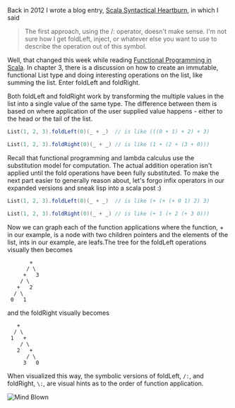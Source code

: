 Back in 2012 I wrote a blog entry, [Scala Syntactical Heartburn][scala-syntax], in which I
said

> The first approach, using the /: operator, doesn't make sense. I'm not sure how I get foldLeft, 
> inject, or whatever else you want to use to describe the operation out of this symbol.

Well, that changed this week while reading [Functional Programming in Scala][red-book]. In chapter
3, there is a discussion on how to create an immutable, functional List type and doing interesting
operations on the list, like summing the list. Enter foldLeft and foldRight. 

Both foldLeft and foldRight work by transforming the multiple values in the list into a single
value of the same type. The difference between them is based on where application of the user 
supplied value happens - either to the head or the tail of the list.

```scala
List(1, 2, 3).foldLeft(0)(_ + _)  // is like (((0 + 1) + 2) + 3)

List(1, 2, 3).foldRight(0)(_ + _) // is like (1 + (2 + (3 + 0)))
```

Recall that functional programming and lambda calculus use the substitution model for computation.
The actual addition operation isn't applied until the fold operations have been fully substituted.
To make the next part easier to generally reason about, let's forgo infix operators in our
expanded versions and sneak lisp into a scala post :)

```scala
List(1, 2, 3).foldLeft(0)(_ + _)  // is like (+ (+ (+ 0 1) 2) 3)

List(1, 2, 3).foldRight(0)(_ + _) // is like (+ 1 (+ 2 (+ 3 0)))
```

Now we can graph each of the function applications where the function, + in our example,
is a node with two children pointers and the elements of the list, ints in our example, are
leafs.The tree for the foldLeft operations visually then becomes

```
       +
      / \
     +   3
    / \
   +   2
  / \
 0   1
```

and the foldRight visually becomes

```
   +
  / \
 1   +
    / \
   2   +
      / \
     3   0
```

When visualized this way, the symbolic versions of foldLeft, `/:`, and foldRight, `\:`, are
visual hints as to the order of function application. 

![Mind Blown](https://media.giphy.com/media/26ufdipQqU2lhNA4g/giphy.gif)

[scala-syntax]: /2012/07/12/scala-syntactical-heartburn.html
[red-book]: https://www.manning.com/books/functional-programming-in-scala
